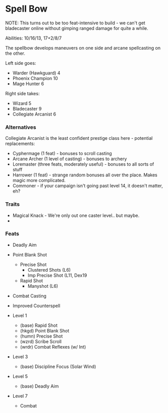 # Spell Bow

NOTE: This turns out to be too feat-intensive to build - we can't get bladecaster online
without gimping ranged damage for quite a while.

Abilities: 10/16/13, 17+2/8/7

The spellbow develops maneuvers on one side and arcane spellcasting on the other.

Left side goes:
* Warder (Hawkguard) 4
* Phoenix Champion 10
* Mage Hunter 6

Right side takes:
* Wizard 5
* Bladecaster 9
* Collegiate Arcanist 6

### Alternatives

Collegiate Arcanist is the least confident prestige class here - potential replacements:
* Cyphermage (1 feat) - bonuses to scroll casting
* Arcane Archer (1 level of casting) - bonuses to archery
* Loremaster (three feats, moderately useful) - bonuses to all sorts of stuff
* Harrower (1 feat) - strange random bonuses all over the place. Makes magic more complicated.
* Commoner - if your campaign isn't going past level 14, it doesn't matter, eh?

### Traits
* Magical Knack - We're only out one caster level.. but maybe.
*

### Feats
* Deadly Aim
* Point Blank Shot
  * Precise Shot
    * Clustered Shots (L6)
    * Imp Precise Shot (L11, Dex19
  * Rapid Shot
    * Manyshot (L6)
* Combat Casting
* Improved Counterspell

* Level 1
  - (base) Rapid Shot
  - (hkgd) Point Blank Shot
  - (humn) Precise Shot
  - (wzrd) Scribe Scroll
  - (wrdr) Combat Reflexes (w/ Int)
* Level 3
  - (base) Discipline Focus (Solar Wind)
* Level 5
  - (base) Deadly Aim
* Level 7
  - Combat
